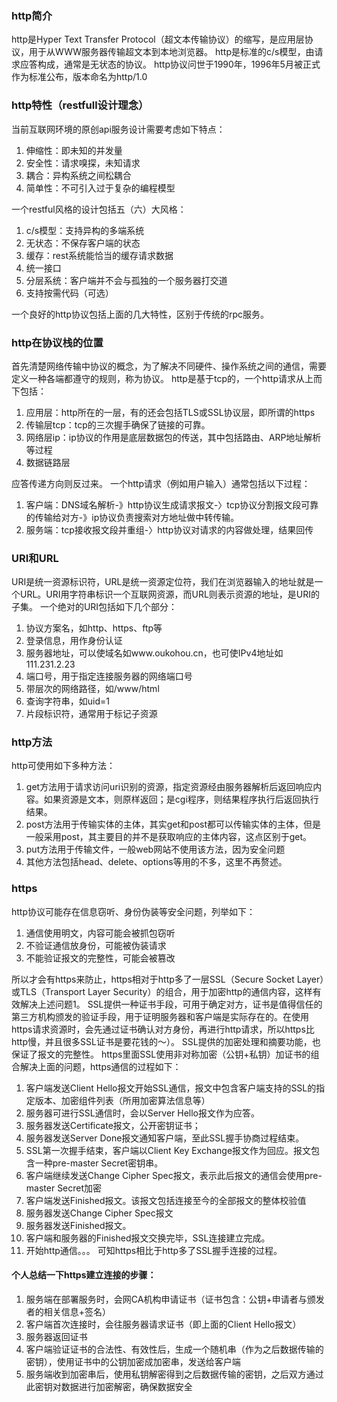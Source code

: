 ### http简介

http是Hyper Text Transfer Protocol（超文本传输协议）的缩写，是应用层协议，用于从WWW服务器传输超文本到本地浏览器。
http是标准的c/s模型，由请求应答构成，通常是无状态的协议。
http协议问世于1990年，1996年5月被正式作为标准公布，版本命名为http/1.0

### http特性（restfull设计理念）

当前互联网环境的原创api服务设计需要考虑如下特点：

1. 伸缩性：即未知的并发量
2. 安全性：请求嗅探，未知请求
3. 耦合：异构系统之间松耦合
4. 简单性：不可引入过于复杂的编程模型

一个restful风格的设计包括五（六）大风格：

1. c/s模型：支持异构的多端系统
2. 无状态：不保存客户端的状态
3. 缓存：rest系统能恰当的缓存请求数据
4. 统一接口
5. 分层系统：客户端并不会与孤独的一个服务器打交道
6. 支持按需代码（可选）

一个良好的http协议包括上面的几大特性，区别于传统的rpc服务。

### http在协议栈的位置

首先清楚网络传输中协议的概念，为了解决不同硬件、操作系统之间的通信，需要定义一种各端都遵守的规则，称为协议。
http是基于tcp的，一个http请求从上而下包括：

1. 应用层：http所在的一层，有的还会包括TLS或SSL协议层，即所谓的https
2. 传输层tcp：tcp的三次握手确保了链接的可靠。
3. 网络层ip：ip协议的作用是底层数据包的传送，其中包括路由、ARP地址解析等过程
4. 数据链路层

应答传递方向则反过来。
一个http请求（例如用户输入）通常包括以下过程：

1. 客户端：DNS域名解析-》http协议生成请求报文-〉tcp协议分割报文段可靠的传输给对方-》ip协议负责搜索对方地址做中转传输。
2. 服务端：tcp接收报文段并重组-〉http协议对请求的内容做处理，结果回传

### URI和URL

URI是统一资源标识符，URL是统一资源定位符，我们在浏览器输入的地址就是一个URL。URI用字符串标识一个互联网资源，而URL则表示资源的地址，是URI的子集。
一个绝对的URI包括如下几个部分：

1. 协议方案名，如http、https、ftp等
2. 登录信息，用作身份认证
3. 服务器地址，可以使域名如www.oukohou.cn，也可使IPv4地址如111.231.2.23
4. 端口号，用于指定连接服务器的网络端口号
5. 带层次的网络路径，如/www/html
6. 查询字符串，如uid=1
7. 片段标识符，通常用于标记子资源

### http方法

http可使用如下多种方法：

1. get方法用于请求访问uri识别的资源，指定资源经由服务器解析后返回响应内容。如果资源是文本，则原样返回；是cgi程序，则结果程序执行后返回执行结果。
2. post方法用于传输实体的主体，其实get和post都可以传输实体的主体，但是一般采用post，其主要目的并不是获取响应的主体内容，这点区别于get。
3. put方法用于传输文件，一般web网站不使用该方法，因为安全问题
4. 其他方法包括head、delete、options等用的不多，这里不再赘述。

### https

http协议可能存在信息窃听、身份伪装等安全问题，列举如下：

1. 通信使用明文，内容可能会被抓包窃听
2. 不验证通信放身份，可能被伪装请求
3. 不能验证报文的完整性，可能会被篡改

所以才会有https来防止，https相对于http多了一层SSL（Secure Socket Layer）或TLS（Transport Layer Security）的组合，用于加密http的通信内容，这样有效解决上述问题1。
SSL提供一种证书手段，可用于确定对方，证书是值得信任的第三方机构颁发的验证手段，用于证明服务器和客户端是实际存在的。在使用https请求资源时，会先通过证书确认对方身份，再进行http请求，所以https比http慢，并且很多SSL证书是要花钱的～）。
SSL提供的加密处理和摘要功能，也保证了报文的完整性。
https里面SSL使用非对称加密（公钥+私钥）加证书的组合解决上面的问题，https通信的过程如下：

1. 客户端发送Client Hello报文开始SSL通信，报文中包含客户端支持的SSL的指定版本、加密组件列表（所用加密算法信息等）
2. 服务器可进行SSL通信时，会以Server Hello报文作为应答。
3. 服务器发送Certificate报文，公开密钥证书；
4. 服务器发送Server Done报文通知客户端，至此SSL握手协商过程结束。
5. SSL第一次握手结束，客户端以Client Key Exchange报文作为回应。报文包含一种pre-master Secret密钥串。
6. 客户端继续发送Change Cipher Spec报文，表示此后报文的通信会使用pre-master Secret加密
7. 客户端发送Finished报文。该报文包括连接至今的全部报文的整体校验值
8. 服务器发送Change Cipher Spec报文
9. 服务器发送Finished报文。
10. 客户端和服务器的Finished报文交换完毕，SSL连接建立完成。
11. 开始http通信。。。
    可知https相比于http多了SSL握手连接的过程。

#### 个人总结一下https建立连接的步骤：

1. 服务端在部署服务时，会网CA机构申请证书（证书包含：公钥+申请者与颁发者的相关信息+签名）
2. 客户端首次连接时，会往服务器请求证书（即上面的Client Hello报文）
3. 服务器返回证书
4. 客户端验证证书的合法性、有效性后，生成一个随机串（作为之后数据传输的密钥），使用证书中的公钥加密成加密串，发送给客户端
5. 服务端收到加密串后，使用私钥解密得到之后数据传输的密钥，之后双方通过此密钥对数据进行加密解密，确保数据安全
